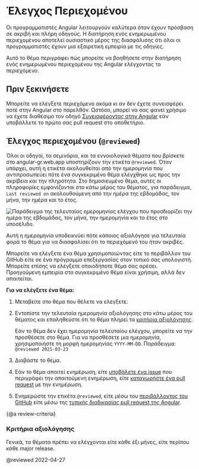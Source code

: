 # Έλεγχος Περιεχομένου

Οι προγραμματιστές Angular λειτουργούν καλύτερα όταν έχουν πρόσβαση σε ακριβή και πλήρη οδηγούς. Η διατήρηση ενός ενημερωμένου περιεχομένου αποτελεί ουσιαστικό μέρος της διασφάλισης ότι όλοι οι προγραμματιστές έχουν μια εξαιρετική εμπειρία με τις οδηγίες.

Αυτό το θέμα περιγράφει πώς μπορείτε να βοηθήσετε στην διατήρηση ενός ενημερωμένου περιεχομένου της Angular ελέγχοντας το περιεχόμενο.

## Πριν ξεκινήσετε

Μπορείτε να ελέγξετε περιεχόμενο ακόμα κι αν δεν έχετε συνεισφέρει ποτέ στην Angular στο παρελθόν. Ωστόσο, μπορεί να σας φανεί χρήσιμο να έχετε διαθέσιμο τον οδηγό [Συνεισφέροντας στην Angular](https://github.com/angular/angular/blob/master/CONTRIBUTING.md) εάν υποβάλλετε το πρώτο σας pull request στο αποθετήριο.

## Έλεγχος περιεχομένου (`@reviewed`)

Όλοι οι οδηγοί, τα σεμινάρια, και τα εννοιολογικά θέματα που βρίσκετε στο angular-gr.web.app υποστηρίζουν την ετικέτα `@reviewed`. Όταν υπάρχει, αυτή η ετικέτα ακολουθείται από την ημερομηνία που αντιπροσωπεύει πότε ένα συγκεκριμένο θέμα ελέγχθηκε ως προς την ακρίβεια και την πληρότητα. Στο δημοσιευμένο θέμα, αυτές οι πληροφορίες εμφανίζονται στο κάτω μέρος του θέματος, για παράδειγμα, `Last reviewed on` ακολουθούμενη από την ημέρα της εβδομάδας, τον μήνα, την ημέρα και το έτος.

<div class="lightbox">
  <img src="generated/images/guide/contributors-guide/last-reviewed.png" alt="Παράδειγμα της τελευταίας ημερομηνίας ελέγχου που προσδιορίζει την ημέρα της εβδομάδας, τον μήνα, την ημερομηνία και το έτος στο υποσέλιδο.">
</div>

Αυτή η ημερομηνία υποδεικνύει πότε κάποιος αξιολόγησε για τελευταία φορά το θέμα για να διασφαλίσει ότι το περιεχόμενό του ήταν ακριβές.

Μπορείτε να ελέγξετε ένα θέμα χρησιμοποιώντας είτε το περιβάλλον του GitHub είτε σε ένα πρόγραμμα επεξεργασίας στον τοπικό σας υπολογιστή. Μπορείτε επίσης να ελέγξετε οποιοδήποτε θέμα σας αρέσει. Προηγούμενη εμπειρία στο συγκεκριμένο θέμα είναι χρήσιμη, αλλά δεν απαιτείται.

**Για να ελέγξετε ένα θέμα:**

1. Μεταβείτε στο θέμα που θέλετε να ελέγξετε.

1. Εντοπίστε την τελευταία ημερομηνία αξιολόγησης στο κάτω μέρος του θέματος και επαληθεύστε ότι το θέμα πληρεί τα [κριτήρια αξιολόγησης](#review-criteria).

   Εάν το θέμα δεν έχει ημερομηνία τελευταίου ελέγχου, μπορείτε να την προσθέσετε στο θέμα. Για να προσθέσετε μια ημερομηνία, χρησιμοποιήστε τη μορφή ημερομηνίας `YYYY-MM-DD`. Παράδειγμα:
   `@reviewed 2021-03-23`

1. Διαβάστε το θέμα.

1. Εάν το θέμα απαιτεί ενημέρωση, είτε [υποβάλετε ένα issue](https://github.com/angular/angular/blob/master/CONTRIBUTING.md#submit-issue) που περιγράφει την απαιτούμενη ενημέρωση, είτε [καταχωρήστε ένα pull request](https://github.com/angular/angular/blob/master/CONTRIBUTING.md#submit-pr) με την ενημέρωση.

1. Ενημερώστε την ετικέτα `@reviewed`, είτε μέσω του [περιβάλλοντος του GitHub](guide/updating-content-github-ui) είτε μέσω της [τυπικής διαδικασίας pull request της Angular](https://github.com/angular/angular/blob/master/CONTRIBUTING.md#submit-pr).

{@a review-criteria}
### Κριτήρια αξιολόγησης

Γενικά, τα θέματα πρέπει να ελέγχονται είτε κάθε έξι μήνες, είτε περίπου κάθε major release.

@reviewed 2022-04-27
